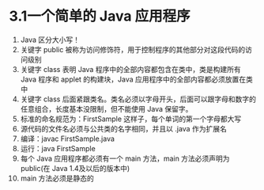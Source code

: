 # 3.1一个简单的 Java 应用程序

1. Java 区分大小写！
2. 关键字 public 被称为访问修饰符，用于控制程序的其他部分对这段代码的访问级别
3. 关键字 class 表明 Java 程序中的全部内容都包含在类中，类是构建所有 Java 程序和 applet 的构建块，Java 应用程序中的全部内容都必须放置在类中
4. 关键字 class 后面紧跟类名。类名必须以字母开头，后面可以跟字母和数字的任意组合，长度基本没限制，但不能使用 Java 保留字。
5. 标准的命名规范为：FirstSample 这样子，每个单词的第一个字母都大写
6. 源代码的文件名必须与公共类的名字相同，并且以 .java 作为扩展名
7. 编译：javac FirstSample.java
8. 运行：java FirstSample
9. 每个 Java 应用程序都必须有一个 main 方法，main 方法必须声明为 public(在 Java 1.4及以后的版本中)
10. main 方法必须是静态的
